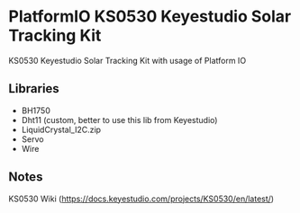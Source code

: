 # PlatformIO KS0530 Keyestudio Solar Tracking Kit

KS0530 Keyestudio Solar Tracking Kit with usage of Platform IO

## Libraries

- BH1750
- Dht11 (custom, better to use this lib from Keyestudio)
- LiquidCrystal_I2C.zip
- Servo
- Wire

## Notes

KS0530 Wiki (https://docs.keyestudio.com/projects/KS0530/en/latest/)
